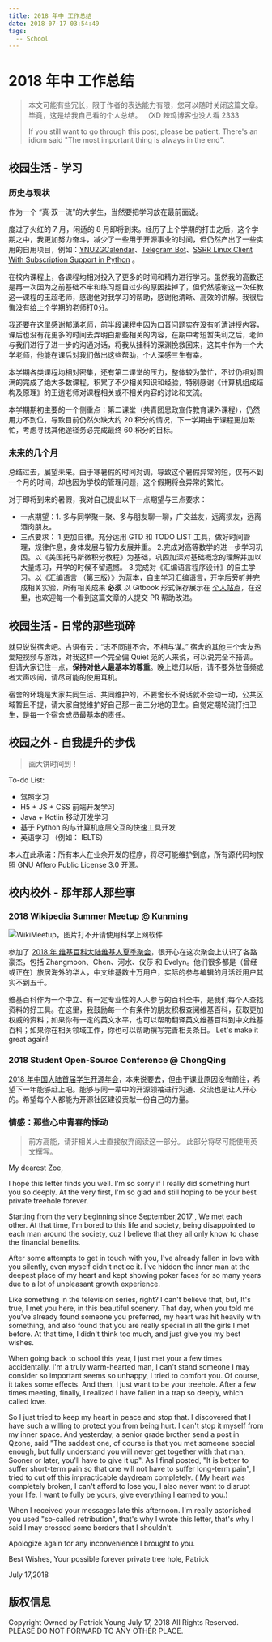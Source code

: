 ```yaml
---
title: 2018 年中 工作总结
date: 2018-07-17 03:54:49
tags:
  -- School
---
```


# 2018 年中 工作总结

> 本文可能有些冗长，限于作者的表达能力有限，您可以随时关闭这篇文章。毕竟，这是给我自己看的个人总结。 （XD 辣鸡博客也没人看 2333
>
> If you still want to go through this post, please be patient. There's an idiom said "The most important thing is always in the end".


## 校园生活 - 学习

### 历史与现状

作为一个 “真·双一流”的大学生，当然要把学习放在最前面说。

度过了火红的 7 月，闲适的 8 月即将到来。经历了上个学期的打击之后，这个学期之中，我更加努力奋斗，减少了一些用于开源事业的时间，但仍然产出了一些实用的自用项目，例如：[YNU2GCalendar](https://github.com/kmahyyg/YNU2GCalendar)、[Telegram Bot](https://github.com/kmahyyg/life-tg-bot)、[SSRR Linux Client With Subscription Support in Python](https://github.com/kmahyyg/ssrr_py_sub) 。

在校内课程上，各课程均相对投入了更多的时间和精力进行学习。虽然我的高数还是再一次因为之前基础不牢和练习题目过少的原因挂掉了，但仍然感谢这一次任教这一课程的王超老师，感谢他对我学习的帮助，感谢他清晰、高效的讲解。我很后悔没有给上个学期的老师打0分。

我还要在这里感谢郁湧老师，前半段课程中因为口音问题实在没有听清讲授内容，课后也没有花更多的时间去弄明白那些相关的内容，在期中考短暂失利之后，老师与我们进行了进一步的沟通对话，将我从挂科的深渊挽救回来，这其中作为一个大学老师，他能在课后对我们做出这些帮助，个人深感三生有幸。

本学期各类课程均相对密集，还有第二课堂的压力，整体较为繁忙，不过仍相对圆满的完成了绝大多数课程，积累了不少相关知识和经验，特别感谢《计算机组成结构及原理》的王逍老师对课程相关或不相关内容的讨论和交流。

本学期期初主要的一个侧重点：第二课堂（共青团思政宣传教育课外课程），仍然用力不到位，导致目前仍然欠缺大约 20 积分的情况，下一学期由于课程更加繁忙，考虑寻找其他途径务必完成最终 60 积分的目标。

### 未来的几个月

总结过去，展望未来。由于寒暑假的时间对调，导致这个暑假异常的短，仅有不到一个月的时间，却也因为学校的管理问题，这个假期将会异常的繁忙。

对于即将到来的暑假，我对自己提出以下一点期望与三点要求：

- 一点期望：1. 多与同学聚一聚、多与朋友聊一聊，广交益友，远离损友，远离酒肉朋友。
- 三点要求：
  1.更加自律。充分运用 GTD 和 TODO LIST 工具，做好时间管理，规律作息，身体发展与智力发展并重。
  2.完成对高等数学的进一步学习巩固。以《美国托马斯微积分教程》为基础，巩固加深对基础概念的理解并加以大量练习，开学的时候不留遗憾。
  3.完成对《汇编语言程序设计》的自主学习。以《汇编语言 （第三版）》为蓝本，自主学习汇编语言，开学后旁听并完成相关实验，所有相关成果 **必须** 以 Gitbook 形式保存展示在 [个人站点](https://asm.kmahyyg.xyz)，在这里，也欢迎每一个看到这篇文章的人提交 PR 帮助改进。

## 校园生活 - 日常的那些琐碎

就只说说宿舍吧。古语有云：“志不同道不合，不相与谋。” 宿舍的其他三个舍友热爱短视频与游戏，对我这样一个完全偏 Quiet 范的人来说，可以说完全不搭调。但请大家记住一点，**保持对他人最基本的尊重**。晚上熄灯以后，请不要外放音频或者大声吵闹，请尽可能的使用耳机。

宿舍的环境是大家共同生活、共同维护的，不要舍长不说话就不会动一动，公共区域暂且不提，请大家自觉维护好自己那一亩三分地的卫生。自觉定期轮流打扫卫生，是每一个宿舍成员最基本的责任。

## 校园之外 - 自我提升的步伐

> 画大饼时间到！

To-do List:
 - 驾照学习
 - H5 + JS + CSS 前端开发学习
 - Java + Kotlin 移动开发学习
 - 基于 Python 的与计算机底层交互的快速工具开发
 - 英语学习 （例如： IELTS）

本人在此承诺：所有本人在业余开发的程序，将尽可能维护到底，所有源代码均按照 GNU Affero Public License 3.0 开源。

## 校内校外 - 那年那人那些事

### 2018 Wikipedia Summer Meetup @ Kunming

![WikiMeetup，图片打不开请使用科学上网软件](https://yygc.zzjnyyz.cn/asset_files/2018-wikipdaKM1.jpg)

参加了 [2018 年 维基百科大陆维基人夏季聚会](https://zh.wikipedia.org/wiki/Wikipedia:%E8%81%9A%E4%BC%9A/%E4%B8%AD%E5%9B%BD%E5%A4%A7%E9%99%86%E7%A4%BE%E7%BE%A4%E8%81%9A%E4%BC%9A/2018%E6%98%86%E6%98%8E%E5%A4%8F%E8%81%9A)，很开心在这次聚会上认识了各路豪杰，包括 Zhangmoon、Chen、河水、仪莎 和 Evelyn。他们很多都是（曾经或正在）旅居海外的华人，中文维基数十万用户，实际的参与编辑的月活跃用户其实不到五千。

维基百科作为一个中立、有一定专业性的人人参与的百科全书，是我们每个人查找资料的好工具。在这里，我鼓励每一个有条件的朋友积极查阅维基百科，获取更加权威的资料；如果你有一定的英文水平，也可以帮助翻译英文维基百科到中文维基百科；如果你在相关领域工作，你也可以帮助撰写完善相关条目。 Let's make it great again!

### 2018 Student Open-Source Conference @ ChongQing

[2018 年中国大陆首届学生开源年会](https://openingsource.org/1859/zh-tw/)，本来说要去，但由于课业原因没有前往，希望下一年能够赶上吧。能够与同一辈中的开源领袖进行沟通、交流也是让人开心的。希望每个人都能为开源社区建设贡献一份自己的力量。


### 情感：那些心中青春的悸动
> 前方高能，请非相关人士直接放弃阅读这一部分。
> 此部分将尽可能使用英文撰写。


  My dearest Zoe,
  
  I hope this letter finds you well. I'm so sorry if I really did something hurt you so deeply. At the very first, I'm so glad and still hoping to be your best private treehole forever.

  Starting from the very beginning since September,2017 , We met each other. At that time, I'm bored to this life and society, being disappointed to each man around the society, cuz I believe that they all only know to chase the financial benefits.

  After some attempts to get in touch with you, I've already fallen in love with you silently, even myself didn't notice it. I've hidden the inner man at the deepest place of my heart and kept showing poker faces for so many years due to a lot of unpleasant growth experience.

  Like something in the television series, right? I can't believe that, but, It's true, I met you here, in this beautiful scenery. That day, when you told me you've already found someone you preferred, my heart was hit heavily with something, and also found that you are really special in all the girls I met before. At that time, I didn't think too much, and just give you my best wishes.

  When going back to school this year, I just met your a few times accidentally. I'm a truly warm-hearted man, I can't stand someone I may consider so important seems so unhappy, I tried to comfort you. Of course, it takes some effects. And then, I just want to be your treehole. After a few times meeting, finally, I realized I have fallen in a trap so deeply, which called love.

  So I just tried to keep my heart in peace and stop that. I discovered that I have such a willing to protect you from being hurt. I can't stop it myself from my inner space. And yesterday, a senior grade brother send a post in Qzone, said "The saddest one, of course is that you met someone special enough, but fully understand you will never get together with that man, Sooner or later, you'll have to give it up". As I final posted, "It is better to suffer short-term pain so that one will not have to suffer long-term pain", I tried to cut off this impracticable daydream completely. ( My heart was completely broken, I can't afford to lose you, I also never want to disrupt your life. I want to fully be yours, give everything I earned to you.)

  When I received your messages late this afternoon. I'm really astonished you used "so-called retribution", that's why I wrote this letter, that's why I said I may crossed some borders that I shouldn't.

  Apologize again for any inconvenience I brought to you.
  
  Best Wishes,
  Your possible forever private tree hole,
  Patrick
  
  July 17,2018



## 版权信息

Copyright Owned by Patrick Young
July 17, 2018
All Rights Reserved.
PLEASE DO NOT FORWARD TO ANY OTHER PLACE.
